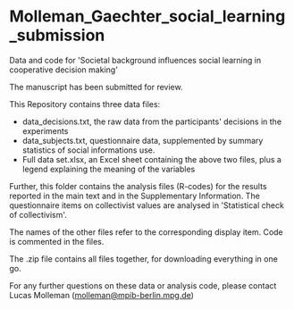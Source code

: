 # Molleman_Gaechter_social_learning_submission
Data and code for 'Societal background influences social learning in cooperative decision making'

The manuscript has been submitted for review.

This Repository contains three data files:
- data_decisions.txt, the raw data from the participants' decisions in the experiments
- data_subjects.txt, questionnaire data, supplemented by summary statistics of social informations use.
- Full data set.xlsx, an Excel sheet containing the above two files, plus a legend explaining the meaning of the variables

Further, this folder contains the analysis files (R-codes) for the results reported in the main text and in the Supplementary Information. 
The questionnaire items on collectivist values are analysed in 'Statistical check of collectivism'. 

The names of the other files refer to the corresponding display item. Code is commented in the files. 

The .zip file contains all files together, for downloading everything in one go.

For any further questions on these data or analysis code, please contact Lucas Molleman (molleman@mpib-berlin.mpg.de)
